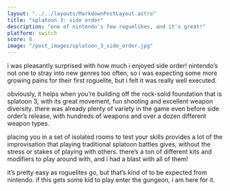 ```yaml
---
layout: "../../layouts/MarkdownPostLayout.astro"
title: "splatoon 3: side order"
description: "one of nintendo's few roguelikes, and it's great!"
platform: switch
score: 8
image: "/post_images/splatoon_3_side_order.jpg"
---
```

i was pleasantly surprised with how much i enjoyed side order! nintendo’s not one to stray into new genres too often, so i was expecting some more growing pains for their first roguelite, but i felt it was really well executed.

obviously, it helps when you’re building off the rock-solid foundation that is splatoon 3, with its great movement, fun shooting and excellent weapon diversity. there was already plenty of variety in the game even before side order’s release, with hundreds of weapons and over a dozen different weapon types.

placing you in a set of isolated rooms to test your skills provides a lot of the improvisation that playing traditional splatoon battles gives, without the stress or stakes of playing with others. there’s a ton of different kits and modifiers to play around with, and i had a blast with all of them!

it’s pretty easy as roguelites go, but that’s kind of to be expected from nintendo. if this gets some kid to play enter the gungeon, i am here for it.